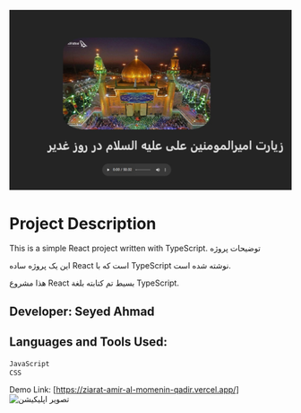 
![تصویر اپلیکیشن](https://github.com/seyedahmaddv/ziarat-amir-al-momenin-qadir/blob/main/ziarateamiralmomeninali/haramenajaf.jpg?raw=true)
# Project Description

This is a simple React project written with TypeScript.
توضیحات پروژه

این یک پروژه ساده React است که با TypeScript نوشته شده است.


هذا مشروع React بسيط تم كتابته بلغة TypeScript.

## Developer: Seyed Ahmad

## Languages and Tools Used:

    JavaScript
    CSS

Demo Link: [https://ziarat-amir-al-momenin-qadir.vercel.app/]
![تصویر اپلیکیشن](images/app-screenshot.png)
